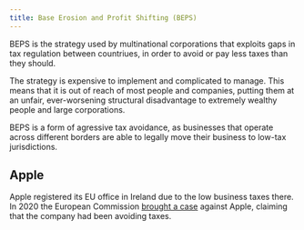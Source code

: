 ```yaml
---
title: Base Erosion and Profit Shifting (BEPS)
---
```


BEPS is the strategy used by multinational corporations that exploits gaps in tax regulation between countriues, in order to avoid or pay less taxes than they should.

The strategy is expensive to implement and complicated to manage. This means that it is out of reach of most people and companies, putting them at an unfair, ever-worsening structural disadvantage to extremely wealthy people and large corporations.

BEPS is a form of agressive tax avoidance, as businesses that operate across different borders are able to legally move their business to low-tax jurisdictions.

## Apple

Apple registered its EU office in Ireland due to the low business taxes there. In 2020 the European Commission [brought a case](https://www.bbc.com/news/business-53416206) against Apple, claiming that the company had been avoiding taxes.
